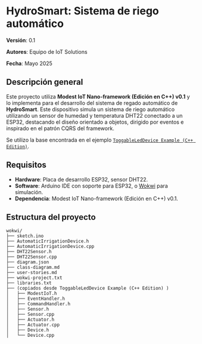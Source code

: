 # HydroSmart: Sistema de riego automático

**Versión**: 0.1

**Autores**: Equipo de IoT Solutions

**Fecha**: Mayo 2025

## Descripción general

Este proyecto utiliza **Modest IoT Nano-framework (Edición en C++) v0.1** y lo implementa para el desarrollo del sistema de regado automático de **HydroSmart**. Este dispositivo simula un sistema de riego automático utilizando un sensor de humedad y temperatura DHT22 conectado a un ESP32, destacando el diseño orientado a objetos, dirigido por eventos e inspirado en el patrón CQRS del framework.  

Se utilizo la base encontrada en el ejemplo [`ToggableLedDevice Example (C++ Edition)`](https://github.com/upc-pre-202401-si572-sandbox-IoT/toggable-led-device-cpp-sandbox).

## Requisitos

- **Hardware**: Placa de desarrollo ESP32, sensor DHT22.
- **Software**: Arduino IDE con soporte para ESP32, o [Wokwi](https://wokwi.com) para simulación.
- **Dependencia**: Modest IoT Nano-framework (Edición en C++) v0.1.

## Estructura del proyecto

```
wokwi/
├── sketch.ino
├── AutomaticIrrigationDevice.h
├── AutomaticIrrigationDevice.cpp
├── DHT22Sensor.h
├── DHT22Sensor.cpp
├── diagram.json
├── class-diagram.md
├── user-stories.md
├── wokwi-project.txt
├── libraries.txt
├── (copiados desde ToggableLedDevice Example (C++ Edition) )
│   ├── ModestIoT.h
│   ├── EventHandler.h
│   ├── CommandHandler.h
│   ├── Sensor.h
│   ├── Sensor.cpp
│   ├── Actuator.h
│   ├── Actuator.cpp
│   ├── Device.h
│   └── Device.cpp
```